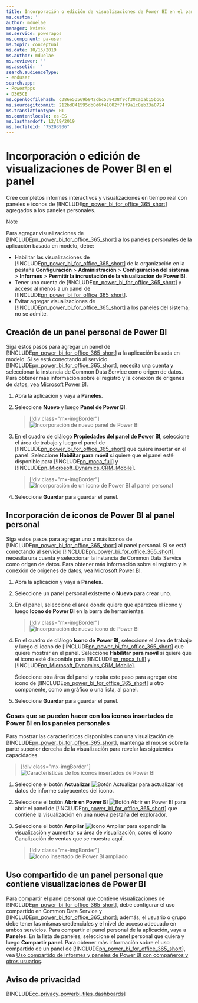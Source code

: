 ```yaml
---
title: Incorporación o edición de visualizaciones de Power BI en el panel | Microsoft Docs
ms.custom: ''
author: mduelae
manager: kvivek
ms.service: powerapps
ms.component: pa-user
ms.topic: conceptual
ms.date: 10/15/2019
ms.author: mduelae
ms.reviewer: ''
ms.assetid: ''
search.audienceType:
- enduser
search.app:
- PowerApps
- D365CE
ms.openlocfilehash: c386e53569b942cbc539438f9cf30cabab15bb65
ms.sourcegitcommit: 212bd841595db0d6f41002f7ff9a1c8eb33a0724
ms.translationtype: HT
ms.contentlocale: es-ES
ms.lasthandoff: 12/19/2019
ms.locfileid: "75203936"
---
```

# <a name="add-or-edit-power-bi-visualizations-on-your-dashboard"></a>Incorporación o edición de visualizaciones de Power BI en el panel

Cree completos informes interactivos y visualizaciones en tiempo real con paneles e iconos de [!INCLUDE[pn_power_bi_for_office_365_short](../includes/pn-power-bi-for-office-365-short.md)] agregados a los paneles personales.  
  
> [!NOTE]
> Para agregar visualizaciones de [!INCLUDE[pn_power_bi_for_office_365_short](../includes/pn-power-bi-for-office-365-short.md)] a los paneles personales de la aplicación basada en modelo, debe:  
> 
> - Habilitar las visualizaciones de [!INCLUDE[pn_power_bi_for_office_365_short](../includes/pn-power-bi-for-office-365-short.md)] de la organización en la pestaña **Configuración** > **Administración** > **Configuración del sistema** > **Informes** > **Permitir la incrustación de la visualización de Power BI**.  
> - Tener una cuenta de [!INCLUDE[pn_power_bi_for_office_365_short](../includes/pn-power-bi-for-office-365-short.md)] y acceso al menos a un panel de [!INCLUDE[pn_power_bi_for_office_365_short](../includes/pn-power-bi-for-office-365-short.md)].  
> - Evitar agregar visualizaciones de [!INCLUDE[pn_power_bi_for_office_365_short](../includes/pn-power-bi-for-office-365-short.md)] a los paneles del sistema; no se admite.
  

## <a name="create-a-personal-power-bi-dashboard"></a>Creación de un panel personal de Power BI
  Siga estos pasos para agregar un panel de [!INCLUDE[pn_power_bi_for_office_365_short](../includes/pn-power-bi-for-office-365-short.md)] a la aplicación basada en modelo. Si se está conectando al servicio [!INCLUDE[pn_power_bi_for_office_365_short](../includes/pn-power-bi-for-office-365-short.md)], necesita una cuenta y seleccionar la instancia de Common Data Service como origen de datos. Para obtener más información sobre el registro y la conexión de orígenes de datos, vea [Microsoft Power BI](https://powerbi.microsoft.com/).  

1. Abra la aplicación y vaya a **Paneles**.
  
2. Seleccione **Nuevo** y luego **Panel de Power BI**.  

   
    > [!div class="mx-imgBorder"] 
    > ![Incorporación de nuevo panel de Power BI](media/pbi_1.png "Incorporación de nuevo panel de Power BI") 

3. En el cuadro de diálogo **Propiedades del panel de Power BI**, seleccione el área de trabajo y luego el panel de [!INCLUDE[pn_power_bi_for_office_365_short](../includes/pn-power-bi-for-office-365-short.md)] que quiere insertar en el panel. Seleccione **Habilitar para móvil** si quiere que el panel esté disponible para [!INCLUDE[pn_moca_full](../includes/pn-moca-full.md)] y [!INCLUDE[pn_Microsoft_Dynamics_CRM_Mobile](../includes/pn-dyn-365-phones.md)].

    
    > [!div class="mx-imgBorder"] 
    > ![Incorporación de un icono de Power BI al panel personal](media/workspace-add-power-bi-dashboard.png "Incorporación de un icono de Power BI al panel personal") 

4. Seleccione **Guardar** para guardar el panel.
 
## <a name="embed--power-bi-tiles-on-your-personal-dashboard"></a>Incorporación de iconos de Power BI al panel personal  
 Siga estos pasos para agregar uno o más iconos de [!INCLUDE[pn_power_bi_for_office_365_short](../includes/pn-power-bi-for-office-365-short.md)] al panel personal. Si se está conectando al servicio [!INCLUDE[pn_power_bi_for_office_365_short](../includes/pn-power-bi-for-office-365-short.md)], necesita una cuenta y seleccionar la instancia de Common Data Service como origen de datos. Para obtener más información sobre el registro y la conexión de orígenes de datos, vea [Microsoft Power BI](https://powerbi.microsoft.com/).  
  
1. Abra la aplicación y vaya a **Paneles**. 
  
2. Seleccione un panel personal existente o **Nuevo** para crear uno.  
  
3. En el panel, seleccione el área donde quiere que aparezca el icono y luego **Icono de Power BI** en la barra de herramientas.  

   > [!div class="mx-imgBorder"] 
   > ![Incorporación de nuevo icono de Power BI](media/pbi_2.png "Incorporación de nuevo icono de Power BI") 
  
4. En el cuadro de diálogo **Icono de Power BI**, seleccione el área de trabajo y luego el icono de [!INCLUDE[pn_power_bi_for_office_365_short](../includes/pn-power-bi-for-office-365-short.md)] que quiere mostrar en el panel. Seleccione **Habilitar para móvil** si quiere que el icono esté disponible para [!INCLUDE[pn_moca_full](../includes/pn-moca-full.md)] y [!INCLUDE[pn_Microsoft_Dynamics_CRM_Mobile](../includes/pn-dyn-365-phones.md)].  
  
     Seleccione otra área del panel y repita este paso para agregar otro icono de [!INCLUDE[pn_power_bi_for_office_365_short](../includes/pn-power-bi-for-office-365-short.md)] u otro componente, como un gráfico o una lista, al panel.  
  
5. Seleccione **Guardar** para guardar el panel.  
  
  
### <a name="things-you-can-do-with-power-bi-embedded-tiles-in-personal-dashboards"></a>Cosas que se pueden hacer con los iconos insertados de Power BI en los paneles personales 

Para mostrar las características disponibles con una visualización de [!INCLUDE[pn_power_bi_for_office_365_short](../includes/pn-power-bi-for-office-365-short.md)], mantenga el mouse sobre la parte superior derecha de la visualización para revelar las siguientes capacidades.  
  
   > [!div class="mx-imgBorder"] 
   >![Características de los iconos insertados de Power BI](media/embed-powerbi-tile-features.png "Características de los iconos insertados de Power BI")  
  
1. Seleccione el botón **Actualizar** ![Botón Actualizar](media/embed-pbi-tile-refresh-button.png "Botón Actualizar") para actualizar los datos de informe subyacentes del icono.  
  
2. Seleccione el botón **Abrir en Power BI** ![Botón Abrir en Power BI](media/open-in-power-bi.png "Botón Abrir en Power BI") para abrir el panel de [!INCLUDE[pn_power_bi_for_office_365_short](../includes/pn-power-bi-for-office-365-short.md)] que contiene la visualización en una nueva pestaña del explorador.  
  
3. Seleccione el botón **Ampliar** ![Icono Ampliar](media/embed-pbi-tile-enlarge-button.png "Icono Ampliar") para expandir la visualización y aumentar su área de visualización, como el icono Canalización de ventas que se muestra aquí.  
  
    > [!div class="mx-imgBorder"] 
    >![Icono insertado de Power BI ampliado](media/embed-power-bi-tile-features.png "Icono insertado de Power BI ampliado")  
  
 
## <a name="share-a-personal-dashboard-that-contains-power-bi-visualizations"></a>Uso compartido de un panel personal que contiene visualizaciones de Power BI  
 Para compartir el panel personal que contiene visualizaciones de [!INCLUDE[pn_power_bi_for_office_365_short](../includes/pn-power-bi-for-office-365-short.md)], debe configurar el uso compartido en Common Data Service y [!INCLUDE[pn_power_bi_for_office_365_short](../includes/pn-power-bi-for-office-365-short.md)]; además, el usuario o grupo debe tener las mismas credenciales y el nivel de acceso adecuado en ambos servicios. Para compartir el panel personal de la aplicación, vaya a **Paneles**. En la lista de paneles, seleccione el panel personal que quiera y luego **Compartir panel**. Para obtener más información sobre el uso compartido de un panel de [!INCLUDE[pn_power_bi_for_office_365_short](../includes/pn-power-bi-for-office-365-short.md)], vea [Uso compartido de informes y paneles de Power BI con compañeros y otros usuarios](https://powerbi.microsoft.com/documentation/powerbi-service-share-unshare-dashboard/).  
  
<a name="privacy"></a>   
## <a name="privacy-notice"></a>Aviso de privacidad  
[!INCLUDE[cc_privacy_powerbi_tiles_dashboards](../includes/cc-privacy-powerbi-tiles-dashboards.md)]
  

